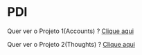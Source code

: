 # PDI
Quer ver o Projeto 1(Accounts) ?
<a href="https://github.com/mariosjunior/PDI/tree/master/Projeto%201">Clique aqui</a>

Quer ver o Projeto 2(Thoughts) ?
<a href="https://github.com/mariosjunior/PDI/tree/master/Projeto%202">Clique aqui</a>

